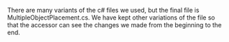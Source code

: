 There are many variants of the c# files we used, but the final file is MultipleObjectPlacement.cs. We have kept other variations of the file so that the accessor can see the changes we made from the beginning to the end.
